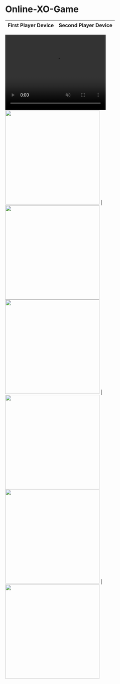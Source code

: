 # Online-XO-Game

First Player Device | Second Player Device
------------------------------------------------------- | -------------------------------------------------------
<video width="320" height="240" autoplay muted>
  <source src="Screenshots/X-O Game.mp4" type="video/mp4">
</video>
<img src="Screenshots/ScreenShot 2.png"  width = "300"> | <img src="Screenshots/ScreenShot 7.png"  width = "300">
<img src="Screenshots/ScreenShot 4.png"  width = "300"> | <img src="Screenshots/ScreenShot 8.png"  width = "300">
<img src="Screenshots/ScreenShot 5.png"  width = "300"> | <img src="Screenshots/ScreenShot 6.png"  width = "300">
